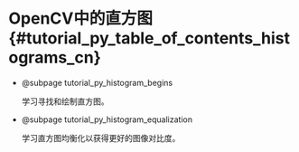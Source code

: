 # OpenCV中的直方图{#tutorial_py_table_of_contents_histograms_cn}

- @subpage tutorial_py_histogram_begins

  学习寻找和绘制直方图。

- @subpage tutorial_py_histogram_equalization

  学习直方图均衡化以获得更好的图像对比度。


